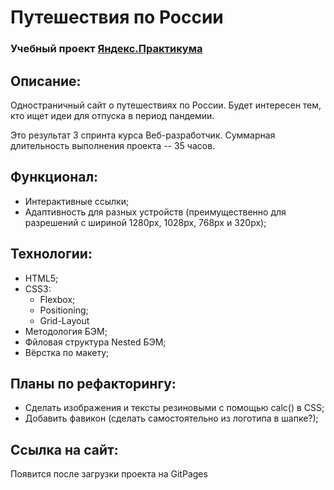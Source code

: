 # Путешествия по России
### Учебный проект [Яндекс.Практикума](https://practicum.yandex.ru/web/)

## Описание:
Одностраничный сайт о путешествиях по России. 
Будет интересен тем, кто ищет идеи для отпуска в период пандемии.

Это результат 3 спринта курса Веб-разработчик.
Суммарная длительность выполнения проекта -- 35 часов.

## Функционал:
- Интерактивные ссылки;
- Адаптивность для разных устройств (преимущественно для разрешений с шириной 1280px, 1028px, 768px и 320px);

## Технологии:
- HTML5;
- CSS3:
  - Flexbox;
  - Positioning;
  - Grid-Layout
- Методология БЭМ;
- Фйловая структура Nested БЭМ;
- Вёрстка по макету;

## Планы по рефакторингу:
- Сделать изображения и тексты резиновыми с помощью calc() в CSS;
- Добавить фавикон (сделать самостоятельно из логотипа в шапке?);

## Ссылка на сайт:
Появится после загрузки проекта на GitPages
